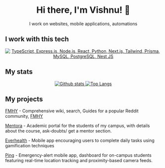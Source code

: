<h1 align="center">Hi there, I'm Vishnu! 👋</h1>
<p align="center">I work on websites, mobile applications, automations</p>

## I work with this tech
<p align="center">
  <a href="#">
    <img src="https://skillicons.dev/icons?i=ts,express,nodejs,py,react,nextjs,tailwindcss,prisma,mysql,postgres,nestjs" alt="TypeScript, Express.js, Node.js, React, Python, Next.js, Tailwind, Prisma, MySQL, PostgreSQL, Nest JS" />
  </a>
</p>

## My stats
<p align="center"><a href="#">
    <img src="https://github-readme-stats.vercel.app/api?username=zeus-12&theme=onedark&show_icons=true&hide_rank=true&custom_title=Stats&count_private=true&hide_border=true&hide=issues&line_height=24&bg_color=0d1117" alt="Github stats" />
    <img src="https://github-readme-stats.vercel.app/api/top-langs/?username=zeus-12&layout=compact&theme=onedark&count_private=true&hide_border=true&bg_color=0d1117" alt="Top Langs">
</a></p>

## My projects

[FMHY](https://fmhy.net) - Comprehensive wiki, search, Guides for a popular Reddit community, [FMHY](https://www.reddit.com/r/FREEMEDIAHECKYEAH)

[Mentora](https://mentora.cf) - Academic portal for the students of my campus, with details about the course, ask-doubts/ get a mentor section.

[Everhealth](https://github.com/zeus-12/EverHealth) - Mobile app encouraging users to complete daily tasks using gamification techniques

[Ping](https://github.com/zeus-12/ping-dashboard) - Emergency-alert mobile app, dashboard for on-campus students featuring real-time location tracking and proximity-based camera feeds.
